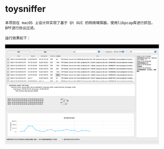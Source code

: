 # toysniffer

    本项目在 macOS 上设计并实现了基于 Qt GUI 的网络嗅探器，使用libpcap库进行抓包，BPF进行协议过滤。

    运行效果如下：

<img src="image/README/1730800852264.png" alt="1730800852264" style="zoom: 50%;" />
